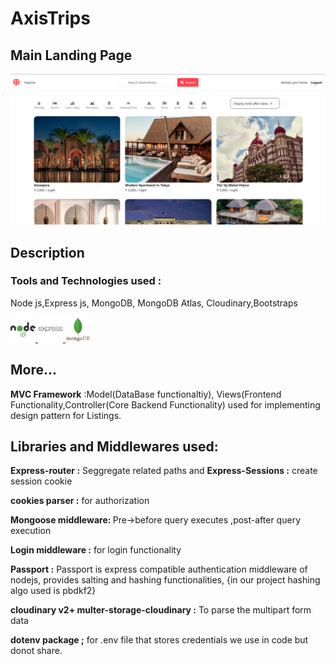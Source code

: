 <h1>AxisTrips</h1>

<h2>Main Landing Page</h2>
<img src="gitimageaxistrips.png" >
<h2>Description</h2>
<h3>Tools and Technologies used :</h3>
<p>Node js,Express js, MongoDB, MongoDB Atlas, Cloudinary,Bootstraps</p>

<a href="https://nodejs.org" target="_blank" rel="noreferrer"> <img src="https://raw.githubusercontent.com/devicons/devicon/master/icons/nodejs/nodejs-original-wordmark.svg" alt="nodejs" width="40" height="40"/> </a> <a href="https://expressjs.com" target="_blank" rel="noreferrer"> <img src="https://raw.githubusercontent.com/devicons/devicon/master/icons/express/express-original-wordmark.svg" alt="express" width="40" height="40"/> </a> <a href="https://www.mongodb.com/" target="_blank" rel="noreferrer"> <img src="https://raw.githubusercontent.com/devicons/devicon/master/icons/mongodb/mongodb-original-wordmark.svg" alt="mongodb" width="40" height="40"/> </a>

<h2>More...</h2>
<p><b>MVC Framework</b> :Model(DataBase functionaltiy), Views(Frontend Functionality,Controller(Core Backend Functionality) used for implementing design pattern for Listings.</p>
<p></p>
<h2>Libraries and Middlewares used: </h2>
<p><b>Express-router :</b> Seggregate related paths and <b>Express-Sessions :</b> create session cookie</p>
<p><b>cookies parser :</b> for authorization </p>
<p><b>Mongoose middleware: </b> Pre->before query executes ,post-after query execution </p>
<p><b>Login middleware :</b> for login functionality</p>
<p><b>Passport :</b> Passport is express compatible authentication middleware of nodejs, provides salting and hashing functionalities, {in our project hashing algo used is pbdkf2}</p>
<p><b>cloudinary v2+ multer-storage-cloudinary :</b> To parse the multipart form data </p>
<p><b>dotenv package ;</b> for .env file that stores credentials we use in code but donot share.</p>
